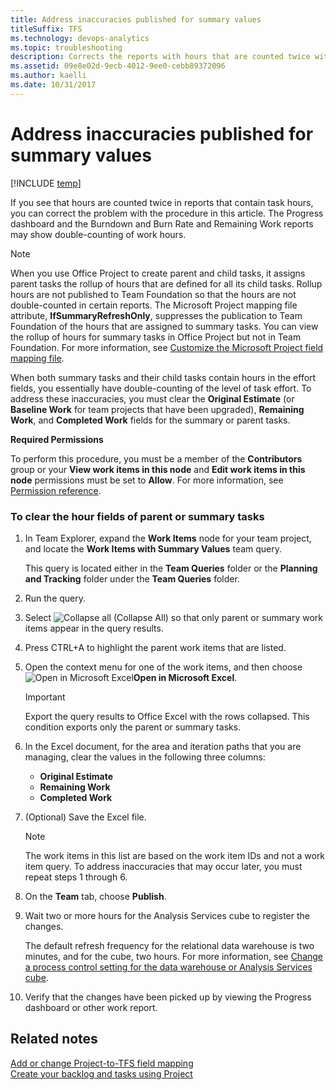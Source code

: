 ```yaml
---
title: Address inaccuracies published for summary values 
titleSuffix: TFS 
ms.technology: devops-analytics
ms.topic: troubleshooting
description: Corrects the reports with hours that are counted twice with this procedure - Team Foundation Server 
ms.assetid: 09e8e02d-9ecb-4012-9ee0-cebb89372096
ms.author: kaelli
ms.date: 10/31/2017
---
```


# Address inaccuracies published for summary values

[!INCLUDE [temp](../includes/tfs-report-platform-version.md)]

If you see that hours are counted twice in reports that contain task hours, you can correct the problem with the procedure in this article. The Progress dashboard and the Burndown and Burn Rate and Remaining Work reports may show double-counting of work hours.

> [!NOTE]  
>  When you use Office Project to create parent and child tasks, it assigns parent tasks the rollup of hours that are defined for all its child tasks. Rollup hours are not published to Team Foundation so that the hours are not double-counted in certain reports. The Microsoft Project mapping file attribute, **IfSummaryRefreshOnly**, suppresses the publication to Team Foundation of the hours that are assigned to summary tasks. You can view the rollup of hours for summary tasks in Office Project but not in Team Foundation. For more information, see [Customize the Microsoft Project field mapping file](../../reference/xml/map-microsoft-project-fields-to-tf-fields.md).

When both summary tasks and their child tasks contain hours in the effort fields, you essentially have double-counting of the level of task effort. To address these inaccuracies, you must clear the **Original Estimate** (or **Baseline Work** for team projects that have been upgraded), **Remaining Work**, and **Completed Work** fields for the summary or parent tasks.

**Required Permissions**

To perform this procedure, you must be a member of the **Contributors** group or your **View work items in this node** and **Edit work items in this node** permissions must be set to **Allow**. For more information, see [Permission reference](../../organizations/security/set-project-collection-level-permissions.md).

### To clear the hour fields of parent or summary tasks

1.  In Team Explorer, expand the **Work Items** node for your team project, and locate the **Work Items with Summary Values** team query.

    This query is located either in the **Team Queries** folder or the **Planning and Tracking** folder under the **Team Queries** folder.

2.  Run the query.

3.  Select ![Collapse all](media/icon_collapseall.png "Icon_CollapseAll") (Collapse All) so that only parent or summary work items appear in the query results.

4.  Press CTRL+A to highlight the parent work items that are listed.

5.  Open the context menu for one of the work items, and then choose ![Open in Microsoft Excel](media/icon_openinexcel.png "Icon_openInExcel")**Open in Microsoft Excel**.

    > [!IMPORTANT]  
    >  Export the query results to Office Excel with the rows collapsed. This condition exports only the parent or summary tasks.

6.  In the Excel document, for the area and iteration paths that you are managing, clear the values in the following three columns:

    - **Original Estimate**
    - **Remaining Work**
    - **Completed Work**

7.  (Optional) Save the Excel file.

    > [!NOTE]  
    > The work items in this list are based on the work item IDs and not a work item query. To address inaccuracies that may occur later, you must repeat steps 1 through 6.

8.  On the **Team** tab, choose **Publish**.

9.  Wait two or more hours for the Analysis Services cube to register the changes.

    The default refresh frequency for the relational data warehouse is two minutes, and for the cube, two hours. For more information, see [Change a process control setting for the data warehouse or Analysis Services cube](../admin/change-a-process-control-setting.md).

10. Verify that the changes have been picked up by viewing the Progress dashboard or other work report.

## Related notes

[Add or change Project-to-TFS field mapping](../../reference/xml/add-or-change-how-project-fields-map-to-tfs-fields.md)  
 [Create your backlog and tasks using Project](../../boards/backlogs/office/create-your-backlog-tasks-using-project.md)
